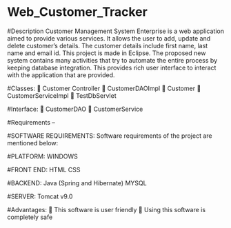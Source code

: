 # Web_Customer_Tracker
#Description
                                Customer Management System Enterprise is a web application aimed to provide various
services. It allows the user to add, update and delete customer’s details. The customer details
include first name, last name and email id. This project is made in Eclipse. The proposed new
system contains many activities that try to automate the entire process by keeping database
integration. This provides rich user interface to interact with the application that are provided.


#Classes:
 Customer Controller
 CustomerDAOImpl
 Customer
 CustomerServiceImpl
 TestDbServlet


#Interface:
 CustomerDAO
 CustomerService

#Requirements –

#SOFTWARE REQUIREMENTS:
Software requirements of the project are mentioned below:

#PLATFORM: WINDOWS

#FRONT END: HTML
 CSS

#BACKEND: Java (Spring and Hibernate)
 MYSQL

#SERVER: Tomcat v9.0

#Advantages:
 This software is user friendly
 Using this software is completely safe 
